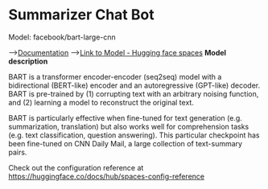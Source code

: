 # Summarizer Chat Bot

Model: facebook/bart-large-cnn 

-->[Documentation](https://huggingface.co/facebook/bart-large-cnn)
-->[Link to Model - Hugging face spaces](https://huggingface.co/spaces/sajadahmadi/summarizer_chatbot)
**Model description**

BART is a transformer encoder-encoder (seq2seq) model with a bidirectional (BERT-like) encoder and an autoregressive (GPT-like) decoder. BART is pre-trained by (1) corrupting text with an arbitrary noising function, and (2) learning a model to reconstruct the original text.

BART is particularly effective when fine-tuned for text generation (e.g. summarization, translation) but also works well for comprehension tasks (e.g. text classification, question answering). This particular checkpoint has been fine-tuned on CNN Daily Mail, a large collection of text-summary pairs.

Check out the configuration reference at https://huggingface.co/docs/hub/spaces-config-reference
